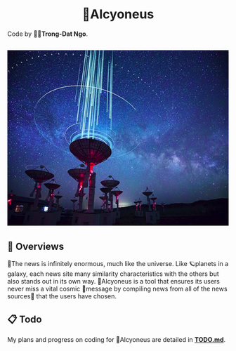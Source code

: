 <h1 align="center">🌌Alcyoneus</h1>

Code by 🧑‍💻**Trong-Dat Ngo**.

<h2 align="center">
<img src="statics/img.png" alt="drawing" height="400" width="800"/>
</h2>


## 👀 Overviews
📰The news is infinitely enormous, much like the universe. Like 🪐planets in a galaxy, each news site many similarity 
characteristics with the others but also stands out in its own way. 🌌Alcyoneus is a tool that ensures its users never 
miss a vital cosmic 🎇message by compiling news from all of the news sources🌠 that the users have chosen.

## 📋 Todo
My plans and progress on coding for 🌌Alcyoneus are detailed in [**TODO.md**](TODO.md).